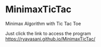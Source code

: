 # MinimaxTicTac
Minimax Algorithm with Tic Tac Toe

Just click the link to access the program
https://ryavasani.github.io/MinimaxTicTac/
